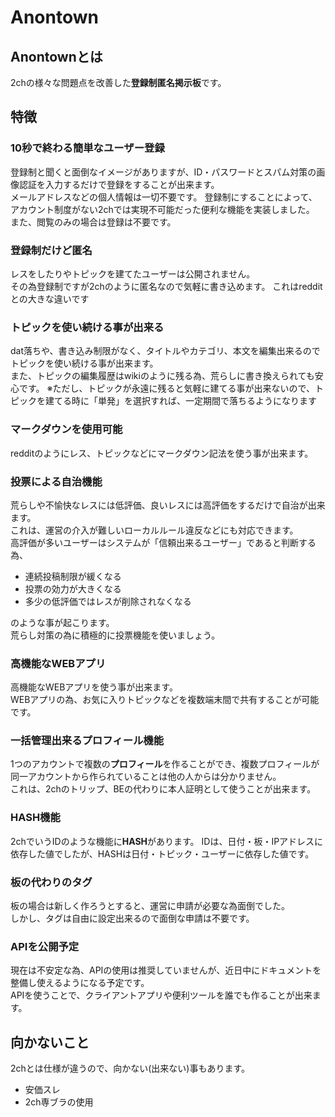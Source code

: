 # Anontown

## Anontownとは
2chの様々な問題点を改善した**登録制匿名掲示板**です。  

## 特徴
### 10秒で終わる簡単なユーザー登録
登録制と聞くと面倒なイメージがありますが、ID・パスワードとスパム対策の画像認証を入力するだけで登録をすることが出来ます。  
メールアドレスなどの個人情報は一切不要です。
登録制にすることによって、アカウント制度がない2chでは実現不可能だった便利な機能を実装しました。  
また、閲覧のみの場合は登録は不要です。
### 登録制だけど匿名
レスをしたりやトピックを建てたユーザーは公開されません。  
その為登録制ですが2chのように匿名なので気軽に書き込めます。
これはredditとの大きな違いです
### トピックを使い続ける事が出来る
dat落ちや、書き込み制限がなく、タイトルやカテゴリ、本文を編集出来るのでトピックを使い続ける事が出来ます。  
また、トピックの編集履歴はwikiのように残る為、荒らしに書き換えられても安心です。
※ただし、トピックが永遠に残ると気軽に建てる事が出来ないので、トピックを建てる時に「単発」を選択すれば、一定期間で落ちるようになります
### マークダウンを使用可能
redditのようにレス、トピックなどにマークダウン記法を使う事が出来ます。
### 投票による自治機能
荒らしや不愉快なレスには低評価、良いレスには高評価をするだけで自治が出来ます。  
これは、運営の介入が難しいローカルルール違反などにも対応できます。  
高評価が多いユーザーはシステムが「信頼出来るユーザー」であると判断する為、
* 連続投稿制限が緩くなる
* 投票の効力が大きくなる
* 多少の低評価ではレスが削除されなくなる

のような事が起こります。  
荒らし対策の為に積極的に投票機能を使いましょう。
### 高機能なWEBアプリ
高機能なWEBアプリを使う事が出来ます。  
WEBアプリの為、お気に入りトピックなどを複数端末間で共有することが可能です。
### 一括管理出来るプロフィール機能
1つのアカウントで複数の**プロフィール**を作ることができ、複数プロフィールが同一アカウントから作られていることは他の人からは分かりません。  
これは、2chのトリップ、BEの代わりに本人証明として使うことが出来ます。
### HASH機能
2chでいうIDのような機能に**HASH**があります。
IDは、日付・板・IPアドレスに依存した値でしたが、HASHは日付・トピック・ユーザーに依存した値です。  
### 板の代わりのタグ
板の場合は新しく作ろうとすると、運営に申請が必要な為面倒でした。  
しかし、タグは自由に設定出来るので面倒な申請は不要です。  
### APIを公開予定
現在は不安定な為、APIの使用は推奨していませんが、近日中にドキュメントを整備し使えるようになる予定です。  
APIを使うことで、クライアントアプリや便利ツールを誰でも作ることが出来ます。

## 向かないこと
2chとは仕様が違うので、向かない(出来ない)事もあります。
* 安価スレ
* 2ch専ブラの使用
